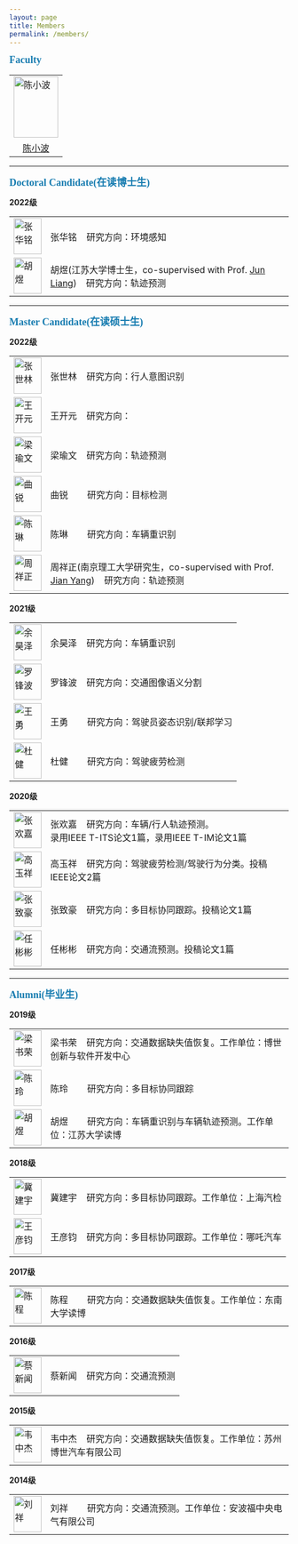 ```yaml
---
layout: page
title: Members
permalink: /members/
---
```



**<font size=4 face='Times New Roman' color='#177cb0'>Faculty</font>**

<table>
    <tr>
        <td><img src="https://xbchen82.github.io/images/me.jpg" alt="陈小波" width="80px" height="110px"></td>
    </tr>
	<tr>
        <td><center><a href="https://xbchen82.github.io/biography/">陈小波</a></center></td>
    </tr>
</table>  

---
**<font size=4 face='Times New Roman' color='#177cb0'>Doctoral Candidate(在读博士生)</font>**
<p><b>2022级</b></p>
<table>
    <tr>
        <td><img src="https://xbchen82.github.io/images/ZHM.jpg" alt="张华铭" width="50px" height="65px"></td>
		<td>张华铭&nbsp;&nbsp;&nbsp;&nbsp;研究方向：环境感知</td>		
    </tr>
	<tr>
        <td><img src="https://xbchen82.github.io/images/hy.jpg" alt="胡煜" width="50px" height="65px"></td>
		<td>胡煜(江苏大学博士生，co-supervised with Prof. <a href="https://aeri.ujs.edu.cn/info/1293/2700.htm">Jun Liang</a>)&nbsp;&nbsp;&nbsp;&nbsp;研究方向：轨迹预测</td>	
    </tr>
</table>

---
**<font size=4 face='Times New Roman' color='#177cb0'>Master Candidate(在读硕士生)</font>**
<p><b>2022级</b></p>
<table>
    <tr>
        <td><img src="https://xbchen82.github.io/images/ShilingZhang.jpg" alt="张世林" width="50px" height="65px"></td>
		<td>张世林&nbsp;&nbsp;&nbsp;&nbsp;研究方向：行人意图识别</td>		
    </tr>
	<tr>
        <td><img src="https://xbchen82.github.io/images/KaiyuanWang.jpg" alt="王开元" width="50px" height="65px"></td>
		<td>王开元&nbsp;&nbsp;&nbsp;&nbsp;研究方向：</td>		
    </tr>
	<tr>
        <td><img src="https://xbchen82.github.io/images/LWY.jpg" alt="梁瑜文" width="50px" height="65px"></td>
		<td>梁瑜文&nbsp;&nbsp;&nbsp;&nbsp;研究方向：轨迹预测</td>		
    </tr>
	<tr>
        <td><img src="https://xbchen82.github.io/images/QR.jpg" alt="曲锐" width="50px" height="65px"></td>
		<td>曲锐&nbsp;&nbsp;&nbsp;&nbsp;&nbsp;&nbsp;&nbsp;&nbsp;研究方向：目标检测</td>		
    </tr>
	<tr>
        <td><img src="https://xbchen82.github.io/images/CL1.jpg" alt="陈琳" width="50px" height="65px"></td>
		<td>陈琳&nbsp;&nbsp;&nbsp;&nbsp;&nbsp;&nbsp;&nbsp;&nbsp;研究方向：车辆重识别</td>		
    </tr>
	<tr>
        <td><img src="https://xbchen82.github.io/images/ZXZ.jpg" alt="周祥正" width="50px" height="65px"></td>
		<td>周祥正(南京理工大学研究生，co-supervised with Prof. <a href="http://www.patternrecognition.asia/jian/">Jian Yang</a>)&nbsp;&nbsp;&nbsp;&nbsp;研究方向：轨迹预测</td>		
    </tr>
</table>

<p><b>2021级</b></p>
<table>
    <tr>
        <td><img src="https://xbchen82.github.io/images/yhz.jpg" alt="余昊泽" width="50px" height="65px"></td>
		<td>余昊泽&nbsp;&nbsp;&nbsp;&nbsp;研究方向：车辆重识别</td>		
    </tr>
	<tr>
        <td><img src="https://xbchen82.github.io/images/lfb.jpg" alt="罗锋波" width="50px" height="65px"></td>
		<td>罗锋波&nbsp;&nbsp;&nbsp;&nbsp;研究方向：交通图像语义分割</td>		
    </tr>
	<tr>
        <td><img src="https://xbchen82.github.io/images/wy.jpg" alt="王勇" width="50px" height="65px"></td>
		<td>王勇&nbsp;&nbsp;&nbsp;&nbsp;&nbsp;&nbsp;&nbsp;&nbsp;研究方向：驾驶员姿态识别/联邦学习</td>		
    </tr>
	<tr>
        <td><img src="https://xbchen82.github.io/images/dj.jpg" alt="杜健" width="50px" height="65px"></td>
		<td>杜健&nbsp;&nbsp;&nbsp;&nbsp;&nbsp;&nbsp;&nbsp;&nbsp;研究方向：驾驶疲劳检测</td>		
    </tr>
</table>

<p><b>2020级</b></p>
<table>
    <tr>
        <td><img src="https://xbchen82.github.io/images/zhj.jpg" alt="张欢嘉" width="50px" height="65px"></td>
		<td>张欢嘉&nbsp;&nbsp;&nbsp;&nbsp;研究方向：车辆/行人轨迹预测。<br/>录用IEEE T-ITS论文1篇，录用IEEE T-IM论文1篇</td>		
    </tr>
	<tr>
        <td><img src="https://xbchen82.github.io/images/gyx.png" alt="高玉祥" width="50px" height="65px"></td>
		<td>高玉祥&nbsp;&nbsp;&nbsp;&nbsp;研究方向：驾驶疲劳检测/驾驶行为分类。投稿IEEE论文2篇</td>		
    </tr>
	<tr>
        <td><img src="https://xbchen82.github.io/images/zzh.jpg" alt="张致豪" width="50px" height="65px"></td>
		<td>张致豪&nbsp;&nbsp;&nbsp;&nbsp;研究方向：多目标协同跟踪。投稿论文1篇</td>		
    </tr>
	<tr>
        <td><img src="https://xbchen82.github.io/images/rbb.jpg" alt="任彬彬" width="50px" height="65px"></td>
		<td>任彬彬&nbsp;&nbsp;&nbsp;&nbsp;研究方向：交通流预测。投稿论文1篇</td>		
    </tr>
</table>

---
**<font size=4 face='Times New Roman' color='#177cb0'>Alumni(毕业生)</font>**
<p><b>2019级</b></p>

<table>
    <tr>
        <td><img src="https://xbchen82.github.io/images/lsr.jpg" alt="梁书荣" width="50px" height="65px"></td>
		<td valign="middle">梁书荣&nbsp;&nbsp;&nbsp;&nbsp;研究方向：交通数据缺失值恢复。工作单位：博世创新与软件开发中心</td>		
    </tr>
	<tr>
        <td><img src="https://xbchen82.github.io/images/cl.jpg" alt="陈玲" width="50px" height="65px"></td>
		<td valign="middle">陈玲&nbsp;&nbsp;&nbsp;&nbsp;&nbsp;&nbsp;&nbsp;&nbsp;研究方向：多目标协同跟踪</td>		
    </tr>
	<tr>
        <td><img src="https://xbchen82.github.io/images/hy.jpg" alt="胡煜" width="50px" height="65px"></td>
		<td valign="middle">胡煜&nbsp;&nbsp;&nbsp;&nbsp;&nbsp;&nbsp;&nbsp;&nbsp;研究方向：车辆重识别与车辆轨迹预测。工作单位：江苏大学读博</td>		
    </tr>
</table>

<p><b>2018级</b></p>
<table>
    <tr>
        <td><img src="https://xbchen82.github.io/images/jjy.jpg" alt="冀建宇" width="50px" height="65px"></td>
		<td valign="middle">冀建宇&nbsp;&nbsp;&nbsp;&nbsp;研究方向：多目标协同跟踪。工作单位：上海汽检</td>		
    </tr>
	<tr>
        <td><img src="https://xbchen82.github.io/images/wyj.jpg" alt="王彦钧" width="50px" height="65px"></td>
		<td valign="middle">王彦钧&nbsp;&nbsp;&nbsp;&nbsp;研究方向：多目标协同跟踪。工作单位：哪吒汽车</td>		
    </tr>
</table>


<p><b>2017级</b></p>
<table>
    <tr>
        <td><img src="https://xbchen82.github.io/images/cc.jpg" alt="陈程" width="50px" height="65px"></td>
		<td valign="middle">陈程&nbsp;&nbsp;&nbsp;&nbsp;&nbsp;&nbsp;&nbsp;&nbsp;研究方向：交通数据缺失值恢复。工作单位：东南大学读博</td>		
    </tr>
</table>

<p><b>2016级</b></p>
<table>
	<tr>
        <td><img src="https://xbchen82.github.io/images/cxw.jpg" alt="蔡新闻" width="50px" height="65px"></td>
		<td valign="middle">蔡新闻&nbsp;&nbsp;&nbsp;&nbsp;研究方向：交通流预测</td>		
    </tr>
</table>

<p><b>2015级</b></p>
<table>
	<tr>
        <td><img src="https://xbchen82.github.io/images/wzj.jpg" alt="韦中杰" width="50px" height="65px"></td>
		<td valign="middle">韦中杰&nbsp;&nbsp;&nbsp;&nbsp;研究方向：交通数据缺失值恢复。工作单位：苏州博世汽车有限公司</td>		
    </tr>
</table>

<p><b>2014级</b></p>
<table>
	<tr>
        <td><img src="https://xbchen82.github.io/images/lx.jpg" alt="刘祥" width="50px" height="65px"></td>
		<td valign="middle">刘祥&nbsp;&nbsp;&nbsp;&nbsp;&nbsp;&nbsp;&nbsp;&nbsp;研究方向：交通流预测。工作单位：安波福中央电气有限公司</td>		
    </tr>
</table>
